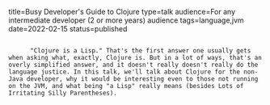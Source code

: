 title=Busy Developer's Guide  to Clojure
type=talk
audience=For any intermediate developer (2 or more years) audience
tags=language,jvm
date=2022-02-15
status=published
~~~~~~

      "Clojure is a Lisp." That's the first answer one usually gets when asking what, exactly, Clojure is. But in a lot of ways, that's an overly simplified answer, and it doesn't really doesn't really do the language justice. In this talk, we'll talk about Clojure for the non-Java developer, why it would be interesting even to those not running on the JVM, and what being "a Lisp" really means (besides Lots of Irritating Silly Parentheses).
    
